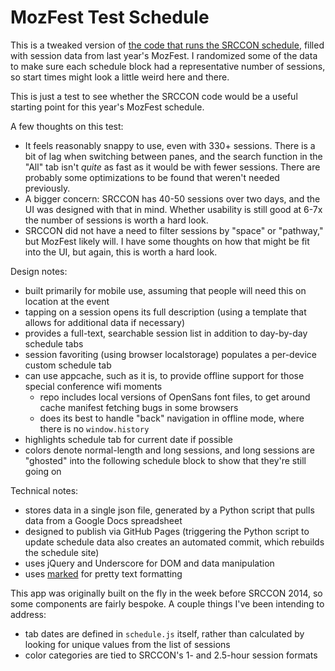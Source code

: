 MozFest Test Schedule
=====================

This is a tweaked version of [the code that runs the SRCCON schedule](https://github.com/OpenNews/srccon-schedule), filled with session data from last year's MozFest. I randomized some of the data to make sure each schedule block had a representative number of sessions, so start times might look a little weird here and there.

This is just a test to see whether the SRCCON code would be a useful starting point for this year's MozFest schedule.

A few thoughts on this test:

* It feels reasonably snappy to use, even with 330+ sessions. There is a bit of lag when switching between panes, and the search function in the "All" tab isn't *quite* as fast as it would be with fewer sessions. There are probably some optimizations to be found that weren't needed previously.
* A bigger concern: SRCCON has 40-50 sessions over two days, and the UI was designed with that in mind. Whether usability is still good at 6-7x the number of sessions is worth a hard look.
* SRCCON did not have a need to filter sessions by "space" or "pathway," but MozFest likely will. I have some thoughts on how that might be fit into the UI, but again, this is worth a hard look.

Design notes:

* built primarily for mobile use, assuming that people will need this on location at the event
* tapping on a session opens its full description (using a template that allows for additional data if necessary)
* provides a full-text, searchable session list in addition to day-by-day schedule tabs
* session favoriting (using browser localstorage) populates a per-device custom schedule tab
* can use appcache, such as it is, to provide offline support for those special conference wifi moments
    * repo includes local versions of OpenSans font files, to get around cache manifest fetching bugs in some browsers
    * does its best to handle "back" navigation in offline mode, where there is no `window.history`
* highlights schedule tab for current date if possible
* colors denote normal-length and long sessions, and long sessions are "ghosted" into the following schedule block to show that they're still going on

Technical notes:

* stores data in a single json file, generated by a Python script that pulls data from a Google Docs spreadsheet
* designed to publish via GitHub Pages (triggering the Python script to update schedule data also creates an automated commit, which rebuilds the schedule site)
* uses jQuery and Underscore for DOM and data manipulation
* uses [marked](https://github.com/chjj/marked) for pretty text formatting

This app was originally built on the fly in the week before SRCCON 2014, so some components are fairly bespoke. A couple things I've been intending to address:

* tab dates are defined in `schedule.js` itself, rather than calculated by looking for unique values from the list of sessions
* color categories are tied to SRCCON's 1- and 2.5-hour session formats
